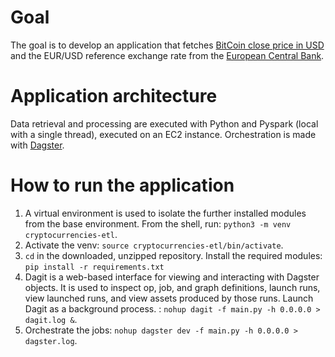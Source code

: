 # Goal
The goal is to develop an application that fetches [BitCoin close price in USD](https://messari.io/api/docs#operation/Get%20Asset%20timeseries) and the EUR/USD reference exchange rate from the [European Central Bank](https://www.ecb.europa.eu/stats/policy_and_exchange_rates/euro_reference_exchange_rates/html/index.en.html).

# Application architecture
Data retrieval and processing are executed with Python and Pyspark (local with a single thread), executed on an EC2 instance.
Orchestration is made with [Dagster](https://dagster.io/).

# How to run the application
1. A virtual environment is used to isolate the further installed modules from the base environment. From the shell, run: `python3 -m venv cryptocurrencies-etl`.
2. Activate the venv: `source cryptocurrencies-etl/bin/activate`.
3. `cd` in the downloaded, unzipped repository. Install the required modules: `pip install -r requirements.txt`
4. Dagit is a web-based interface for viewing and interacting with Dagster objects. It is used to inspect op, job, and graph definitions, launch runs, view launched runs, and view assets produced by those runs. Launch Dagit as a background process. : `nohup dagit -f main.py -h 0.0.0.0 > dagit.log &`.
5. Orchestrate the jobs: `nohup dagster dev -f main.py -h 0.0.0.0 > dagster.log`.